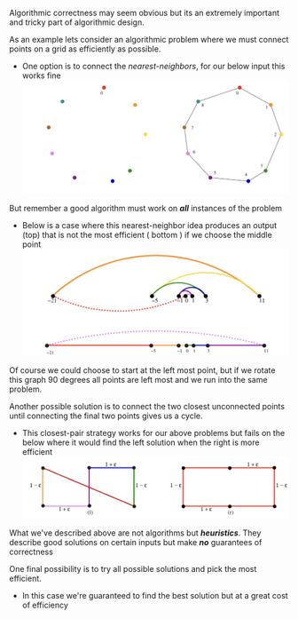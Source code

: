 Algorithmic correctness may seem obvious but its an extremely important and tricky part of algorithmic design.

As an example lets consider an algorithmic problem where we must connect points on a grid as efficiently as possible.
- One option is to connect the *nearest-neighbors*, for our below input this works fine
![](./Images/Pasted%20image%2020250409221309.png)

But remember a good algorithm must work on ***all*** instances of the problem
* Below is a case where this nearest-neighbor idea produces an output (top) that is not the most efficient ( bottom ) if we choose the middle point
![](./Images/Pasted%20image%2020250409221522.png)

Of course we could choose to start at the left most point, but if we rotate this graph 90 degrees all points are left most and we run into the same problem.

Another possible solution is to connect the two closest unconnected points until connecting the final two points gives us a cycle.
* This closest-pair strategy works for our above problems but fails on the below where it would find the left solution when the right is more efficient
  ![](./Images/Pasted%20image%2020250409221912.png)

What we've described above are not algorithms but ***heuristics***. They describe good solutions on certain inputs but make ***no*** guarantees of correctness

One final possibility is to try all possible solutions and pick the most efficient.
* In this case we're guaranteed to find the best solution but at a great cost of efficiency